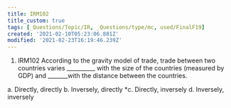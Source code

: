 ```yaml
---
title: IRM102
title_custom: true
tags: [_Questions/Topic/IR, _Questions/type/mc, used/FinalF19]
created: '2021-02-10T05:23:06.881Z'
modified: '2021-02-23T16:19:46.239Z'
---
```


1. IRM102 According to the gravity model of trade, trade between two countries varies __________ with the size of the countries (measured by GDP) and _______with the distance between the countries.

a. Directly, directly
b. Inversely, directly
*c. Directly, inversely
d. Inversely, inversely
